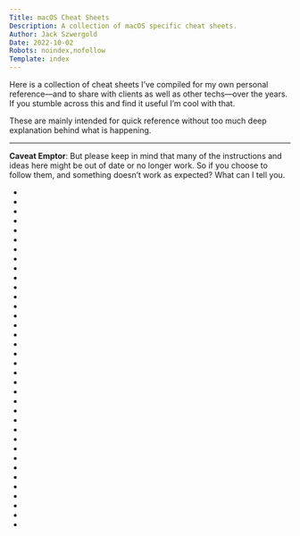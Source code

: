```yaml
---
Title: macOS Cheat Sheets
Description: A collection of macOS specific cheat sheets.
Author: Jack Szwergold
Date: 2022-10-02
Robots: noindex,nofollow
Template: index
---
```


Here is a collection of cheat sheets I’ve compiled for my own personal reference—and to share with clients as well as other techs—over the years. If you stumble across this and find it useful I’m cool with that.

These are mainly intended for quick reference without too much deep explanation behind what is happening.

***

**Caveat Emptor**: But please keep in mind that many of the instructions and ideas here might be out of date or no longer work. So if you choose to follow them, and something doesn’t work as expected? What can I tell you.

- [](macos/adjust_the_hibernation_mode_sleepimage)
- [](macos/autoconf_automake_and_libtool)
- [](macos/disabling_forticlient_from_startup_on_macos)
- [](macos/disk_utility_repairs_and_tricks_from_the_terminal)
- [](macos/enabling_and_disabling_ard_remote_access_from_the_terminal)
- [](macos/figlet)
- [](macos/homebrew)
- [](macos/htop)
- [](macos/id3lib)
- [](macos/iftop)
- [](macos/iperf)
- [](macos/lame)
- [](macos/lft)
- [](macos/locations_of_key_user_data)
- [](macos/macports)
- [](macos/making_a_bootable_macos_usb_flash_drive)
- [](macos/mame_related_items)
- [](macos/md5_basics)
- [](macos/miscellaneous_items)
- [](macos/mounting_devices_and_volumes_from_the_terminal)
- [](macos/mtr)
- [](macos/nload)
- [](macos/recode)
- [](macos/rsync)
- [](macos/sheepshaver_emulator_related_items)
- [](macos/smb_tweaking)
- [](macos/snmp_basics)
- [](macos/software_update_related_items)
- [](macos/some_globalpreferences_related_items)
- [](macos/sshpass)
- [](macos/uninstalling_mysql_from_macos)
- [](macos/upgrading_the_php_pear_library_in_mamp)
- [](macos/various_cups_server_items)
- [](macos/watchman)
- [](macos/wget)
- [](macos/xcode)